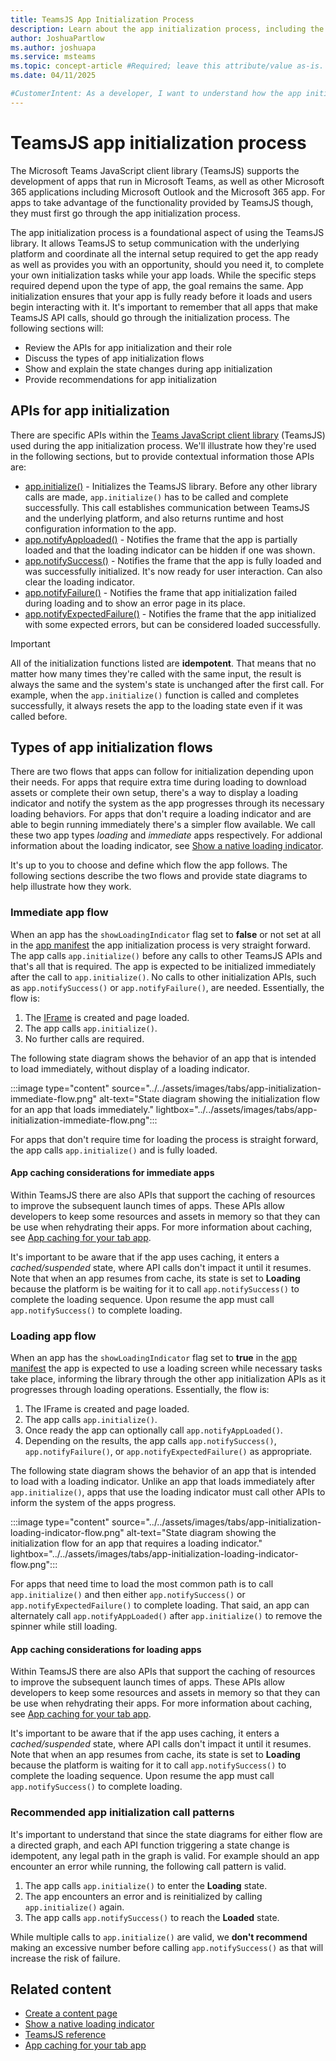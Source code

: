 ```yaml
---
title: TeamsJS App Initialization Process
description: Learn about the app initialization process, including the APIs involved and recommendations for their use in code.
author: JoshuaPartlow
ms.author: joshuapa
ms.service: msteams
ms.topic: concept-article #Required; leave this attribute/value as-is.
ms.date: 04/11/2025

#CustomerIntent: As a developer, I want to understand how the app initialization process works TeamsJS so that my app can make the appropriate API calls and work as recommended.
---
```


# TeamsJS app initialization process

The Microsoft Teams JavaScript client library (TeamsJS) supports the development of apps that run in Microsoft Teams, as well as other Microsoft 365 applications including Microsoft Outlook and the Microsoft 365 app. For apps to take advantage of the functionality provided by TeamsJS though, they must first go through the app initialization process.

The app initialization process is a foundational aspect of using the TeamsJS library. It allows TeamsJS to setup communication with the underlying platform and coordinate all the internal setup required to get the app ready as well as provides you with an opportunity, should you need it, to complete your own initialization tasks while your app loads. While the specific steps required depend upon the type of app, the goal remains the same. App initialization ensures that your app is fully ready before it loads and users begin interacting with it. It's important to remember that all apps that make TeamsJS API calls, should go through the initialization process. The following sections will:

- Review the APIs for app initialization and their role
- Discuss the types of app initialization flows
- Show and explain the state changes during app initialization
- Provide recommendations for app initialization

## APIs for app initialization

There are specific APIs within the [Teams JavaScript client library](using-teams-client-library.md) (TeamsJS) used during the app initialization process. We'll illustrate how they're used in the following sections, but to provide contextual information those APIs are:

- [app.initialize()](/javascript/api/@microsoft/teams-js/app#@microsoft-teams-js-app-initialize) - Initializes the TeamsJS library. Before any other library calls are made, `app.initialize()` has to be called and complete successfully. This call establishes communication between TeamsJS and the underlying platform, and also returns runtime and host configuration information to the app.
- [app.notifyApploaded()](/javascript/api/@microsoft/teams-js/app#@microsoft-teams-js-app-notifyapploaded) - Notifies the frame that the app is partially loaded and that the loading indicator can be hidden if one was shown.
- [app.notifySuccess()](/javascript/api/@microsoft/teams-js/app#@microsoft-teams-js-app-notifysuccess) - Notifies the frame that the app is fully loaded and was successfully initialized. It's now ready for user interaction. Can also clear the loading indicator.
- [app.notifyFailure()](/javascript/api/@microsoft/teams-js/app#@microsoft-teams-js-app-notifyfailure) - Notifies the frame that app initialization failed during loading and to show an error page in its place.
- [app.notifyExpectedFailure()](/javascript/api/@microsoft/teams-js/app#@microsoft-teams-js-app-notifyexpectedfailure) - Notifies the frame that the app initialized with some expected errors, but can be considered loaded successfully.

> [!IMPORTANT]
> All of the initialization functions listed are **idempotent**. That means that no matter how many times they're called with the same input, the result is always the same and the system's state is unchanged after the first call. For example, when the `app.initialize()` function is called and completes successfully, it always resets the app to the loading state even if it was called before.

## Types of app initialization flows

There are two flows that apps can follow for initialization depending upon their needs. For apps that require extra time during loading to download assets or complete their own setup, there's a way to display a loading indicator and notify the system as the app progresses through its necessary loading behaviors. For apps that don't require a loading indicator and are able to begin running immediately there's a simpler flow available. We call these two app types *loading* and *immediate* apps respectively. For addional information about the loading indicator, see [Show a native loading indicator](create-tab-pages/content-page.md#show-a-native-loading-indicator).

It's up to you to choose and define which flow the app follows. The following sections describe the two flows and provide state diagrams to help illustrate how they work.

### Immediate app flow

When an app has the `showLoadingIndicator` flag set to **false** or not set at all in the [app manifest](../../resources/schema/manifest-schema.md) the app initialization process is very straight forward. The app calls `app.initialize()` before any calls to other TeamsJS APIs and that's all that is required. The app is expected to be initialized immediately after the call to `app.initialize()`. No calls to other initialization APIs, such as `app.notifySuccess()` or `app.notifyFailure()`, are needed. Essentially, the flow is:

1. The [IFrame](https://developer.mozilla.org/docs/Web/HTML/Element/iframe) is created and page loaded.
1. The app calls `app.initialize()`.
1. No further calls are required.

The following state diagram shows the behavior of an app that is intended to load immediately, without display of a loading indicator.

:::image type="content" source="../../assets/images/tabs/app-initialization-immediate-flow.png" alt-text="State diagram showing the initialization flow for an app that loads immediately." lightbox="../../assets/images/tabs/app-initialization-immediate-flow.png":::

For apps that don't require time for loading the process is straight forward, the app calls `app.initialize()` and is fully loaded.

#### App caching considerations for immediate apps

Within TeamsJS there are also APIs that support the caching of resources to improve the subsequent launch times of apps. These APIs allow developers to keep some resources and assets in memory so that they can be use when rehydrating their apps. For more information about caching, see [App caching for your tab app](app-caching.md).

It's important to be aware that if the app uses caching, it enters a *cached/suspended* state, where API calls don't impact it until it resumes. Note that when an app resumes from cache, its state is set to **Loading** because the platform is be waiting for it to call `app.notifySuccess()` to complete the loading sequence. Upon resume the app must call `app.notifySuccess()` to complete loading.

### Loading app flow

When an app has the `showLoadingIndicator` flag set to **true** in the [app manifest](../../resources/schema/manifest-schema.md) the app is expected to use a loading screen while necessary tasks take place, informing the library through the other app initialization APIs as it progresses through loading operations. Essentially, the flow is:

1. The IFrame is created and page loaded.
1. The app calls `app.initialize()`.
1. Once ready the app can optionally call `app.notifyAppLoaded()`.
1. Depending on the results, the app calls `app.notifySuccess()`, `app.notifyFailure()`, or `app.notifyExpectedFailure()` as appropriate.

The following state diagram shows the behavior of an app that is intended to load with a loading indicator. Unlike an app that loads immediately after `app.initialize()`, apps that use the loading indicator must call other APIs to inform the system of the apps progress.

:::image type="content" source="../../assets/images/tabs/app-initialization-loading-indicator-flow.png" alt-text="State diagram showing the initialization flow for an app that requires a loading indicator." lightbox="../../assets/images/tabs/app-initialization-loading-indicator-flow.png":::

For apps that need time to load the most common path is to call `app.initialize()` and then either `app.notifySuccess()` or `app.notifyExpectedFailure()` to complete loading. That said, an app can alternately call `app.notifyAppLoaded()` after `app.initialize()` to remove the spinner while still loading.

#### App caching considerations for loading apps

Within TeamsJS there are also APIs that support the caching of resources to improve the subsequent launch times of apps. These APIs allow developers to keep some resources and assets in memory so that they can be use when rehydrating their apps. For more information about caching, see [App caching for your tab app](app-caching.md).

It's important to be aware that if the app uses caching, it enters a *cached/suspended* state, where API calls don't impact it until it resumes. Note that when an app resumes from cache, its state is set to **Loading** because the platform is waiting for it to call `app.notifySuccess()` to complete the loading sequence. Upon resume the app must call `app.notifySuccess()` to complete loading.

### Recommended app initialization call patterns

It's important to understand that since the state diagrams for either flow are a directed graph, and each API function triggering a state change is idempotent, any legal path in the graph is valid. For example should an app encounter an error while running, the following call pattern is valid.

1. The app calls `app.initialize()` to enter the **Loading** state.
1. The app encounters an error and is reinitialized by calling `app.initialize()` again.
1. The app calls `app.notifySuccess()` to reach the **Loaded** state.

While multiple calls to `app.initialize()` are valid, we **don't recommend** making an excessive number before calling `app.notifySuccess()` as that will increase the risk of failure.

## Related content

- [Create a content page](create-tab-pages/content-page.md)
- [Show a native loading indicator](create-tab-pages/content-page.md#show-a-native-loading-indicator)
- [TeamsJS reference](/javascript/api/@microsoft/teams-js/)
- [App caching for your tab app](app-caching.md)
